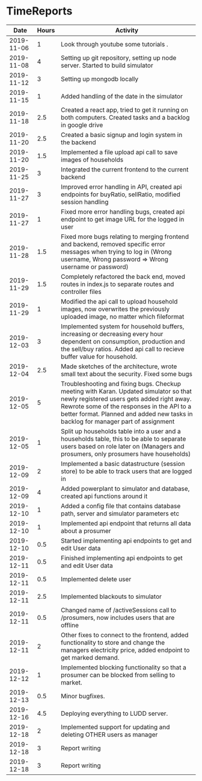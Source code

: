 # TimeReports

| Date        | Hours   | Activity                                       |
| ----------- | ------- |------------------------------------------------|
| 2019-11-06  | 1       | Look through youtube some tutorials .          |
| 2019-11-08  | 4       | Setting up git repository, setting up node server. Started to build simulator |
| 2019-11-12  | 3       | Setting up mongodb locally |
| 2019-11-15  | 1       | Added handling of the date in the simulator |
| 2019-11-18  | 2.5     | Created a react app, tried to get it running on both computers. Created tasks and a backlog in google drive |
| 2019-11-20  | 2.5       | Created a basic signup and login system in the backend |
| 2019-11-20  | 1.5       | Implemented a file upload api call to save images of households |
| 2019-11-25  | 3       | Integrated the current frontend to the current backend |
| 2019-11-27  | 3       | Improved error handling in API, created api endpoints for buyRatio, sellRatio, modified session handling |
| 2019-11-27  | 1       | Fixed more error handling bugs, created api endpoint to get image URL for the logged in user |
| 2019-11-28  | 1.5       | Fixed more bugs relating to merging frontend and backend, removed specific error messages when trying to log in (Wrong username, Wrong password => Wrong username or password) |
| 2019-11-29  | 1.5       | Completely refactored the back end, moved routes in index.js to separate routes and controller files |
| 2019-11-29  | 1       | Modified the api call to upload household images, now overwrites the previously uploaded image, no matter which fileformat |
| 2019-12-03  | 3       | Implemented system for household buffers, increasing or decreasing every hour dependent on consumption, production and the sell/buy ratios. Added api call to recieve buffer value for household. |
| 2019-12-04  | 2.5       | Made sketches of the architecture, wrote small text about the security. Fixed some bugs |
| 2019-12-05  | 5       | Troubleshooting and fixing bugs. Checkup meeting with Karan. Updated simulator so that newly registered users gets added right away. Rewrote some of the responses in the API to a better format. Planned and added new tasks in backlog for manager part of assignment |
| 2019-12-05  | 1       | Split up households table into a user and a households table, this to be able to separate users based on role later on (Managers and prosumers, only prosumers have households) |
| 2019-12-09  | 2       | Implemented a basic datastructure (session store) to be able to track users that are logged in |
| 2019-12-09  | 4       | Added powerplant to simulator and database, created api functions around it |
| 2019-12-10  | 1       | Added a config file that contains database path, server and simulator parameters etc |
| 2019-12-10  | 1       | Implemented api endpoint that returns all data about a prosumer |
| 2019-12-10  | 0.5     | Started implementing api endpoints to get and edit User data |
| 2019-12-11  | 0.5     | Finished implementing api endpoints to get and edit User data |
| 2019-12-11  | 0.5     | Implemented delete user |
| 2019-12-11  | 2.5     | Implemented blackouts to simulator |
| 2019-12-11  | 0.5     | Changed name of /activeSessions call to /prosumers, now includes users that are offline |
| 2019-12-11  | 2       | Other fixes to connect to the frontend, added functionality to store and change the managers electricity price, added endpoint to get marked demand. |
| 2019-12-12  | 1       | Implemented blocking functionality so that a prosumer can be blocked from selling to market. |
| 2019-12-13  | 0.5       | Minor bugfixes. |
| 2019-12-16  | 4.5       | Deploying everything to LUDD server. |
| 2019-12-18  | 2       | Implemented support for updating and deleting OTHER users as manager |
| 2019-12-18  | 3       | Report writing |
| 2019-12-18  | 3       | Report writing |